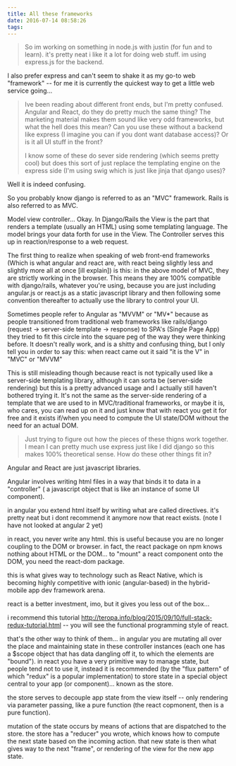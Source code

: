 ```yaml
---
title: All these frameworks
date: 2016-07-14 08:58:26
tags:
---
```


> So im working on something in node.js with justin (for fun and to
> learn). it's pretty neat i like it a lot for doing web stuff. im using
> express.js for the backend.

I also prefer express and can't seem to shake it as my go-to web "framework" -- for me it is currently the quickest way to get a little web service going...
 
> Ive been reading about different front ends, but I'm pretty confused.
> Angular and React, do they do pretty much the same thing? The marketing
> material makes them sound like very odd frameworks, but what the hell
> does this mean? Can you use these without a backend like express (I
> imagine you can if you dont want database access)? Or is it all UI stuff
> in the front?
>
> I know some of these do sever side rendering (which seems pretty cool)
> but does this sort of just replace the templating engine on the express
> side (I'm using swig which is just like jinja that django uses)?

Well it is indeed confusing.

So you probably know django is referred to as an "MVC" framework. Rails is also referred to as MVC.

Model view controller... Okay. 
In Django/Rails the View is the part that renders a template (usually an HTML) using some templating language. The model brings your data forth for use in the View. The Controller serves this up in reaction/response to a web request.

The first thing to realize when speaking of web front-end frameworks (Which is what angular and react are, with react being slightly less and slightly more all at once [ill explain]) is this: in the above model of MVC, they are strictly working in the browser. This means they are 100% compatible with django/rails, whatever you're using, because you are just including angular.js or react.js as a static javascript library and then following some convention thereafter to actually use the library to control your UI.

Sometimes people refer to Angular as "MVVM" or "MV*" because as people transitioned from traditional web frameworks like rails/django (request -> server-side template -> response) to SPA's (Single Page App) they tried to fit this circle into the square peg of the way they were thinking before. It doesn't really work, and is a shitty and confusing thing, but I only tell you in order to say this: when react came out it said "it is the V" in "MVC" or "MVVM"

This is still misleading though because react is not typically used like a server-side templating library, although it can sorta be (server-side rendering) but this is a pretty advanced usage and I actually still haven't bothered trying it. It's not the same as the server-side rendering of a template that we are used to in MVC/traditional frameworks, or maybe it is, who cares, you can read up on it and just know that with react you get it for free and it exists if/when you need to compute the UI state/DOM without the need for an actual DOM.

> Just trying to figure out how the pieces of these thigns work together.
> I mean I can pretty much use express just like I did django so this
> makes 100% theoretical sense. How do these other things fit in?

Angular and React are just javascript libraries.

Angular involves writing html files in a way that binds it to data in a "controller" ( a javascript object that is like an instance of some UI component). 

in angular you extend html itself by writing what are called directives. it's pretty neat but i dont recommend it anymore now that react exists. (note I have not looked at angular 2 yet)

in react, you never write any html. this is useful because you are no longer coupling to the DOM or browser. in fact, the react package on npm knows nothing about HTML or the DOM... to "mount" a react component onto the DOM, you need the react-dom package.

this is what gives way to technology such as React Native, which is becoming highly competitive with ionic (angular-based) in the hybrid-mobile app dev framework arena.

react is a better investment, imo, but it gives you less out of the box...

i recommend this tutorial http://teropa.info/blog/2015/09/10/full-stack-redux-tutorial.html -- you will see the functional programming style of react.

that's the other way to think of them... in angular you are mutating all over the place and maintaining state in these controller instances (each one has a $scope object that has data dangling off it, to which the elements are "bound"). in react you have a very primitive way to manage state, but people tend not to use it, instead it is recommended (by the "flux pattern" of which "redux" is a popular implementation) to store state in a special object central to your app (or component)... known as the store.

the store serves to decouple app state from the view itself -- only rendering via parameter passing, like a pure function (the react copmonent, then is a pure function).

mutation of the state occurs by means of actions that are dispatched to the store. the store has a "reducer" you wrote, which knows how to compute the next state based on the incoming action. that new state is then what gives way to the next "frame", or rendering of the view for the new app state.
